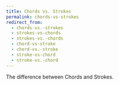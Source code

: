 ```yaml
---
title: Chords vs. Strokes
permalink: chords-vs-strokes
redirect_from:
  - chords-vs.-strokes
  - strokes-vs-chords
  - strokes-vs.-chords
  - chord-vs-stroke
  - chord-vs.-stroke
  - stroke-vs-chord
  - stroke-vs.-chord
---
```


The difference between Chords and Strokes.